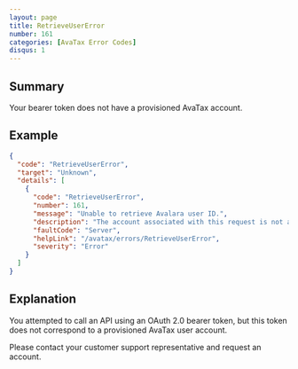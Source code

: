 ```yaml
---
layout: page
title: RetrieveUserError
number: 161
categories: [AvaTax Error Codes]
disqus: 1
---
```


## Summary

Your bearer token does not have a provisioned AvaTax account.

## Example

```json
{
  "code": "RetrieveUserError",
  "target": "Unknown",
  "details": [
    {
      "code": "RetrieveUserError",
      "number": 161,
      "message": "Unable to retrieve Avalara user ID.",
      "description": "The account associated with this request is not authorized to make AvaTax API calls. Please contact your CAM and verify that you have a valid AvaTax subscription.",
      "faultCode": "Server",
      "helpLink": "/avatax/errors/RetrieveUserError",
      "severity": "Error"
    }
  ]
}
```

## Explanation

You attempted to call an API using an OAuth 2.0 bearer token, but this token does not correspond to a provisioned AvaTax user account.

Please contact your customer support representative and request an account.
